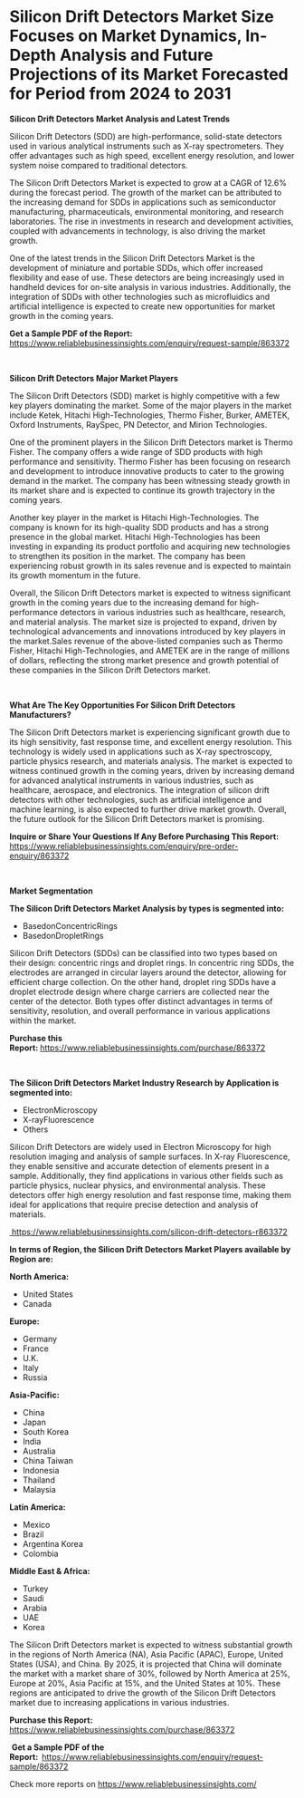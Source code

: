 <p><h1>Silicon Drift Detectors Market Size Focuses on Market Dynamics, In-Depth Analysis and Future Projections of its Market Forecasted for Period from 2024 to 2031</h1></p><p><strong>Silicon Drift Detectors Market Analysis and Latest Trends</strong></p>
<p><p>Silicon Drift Detectors (SDD) are high-performance, solid-state detectors used in various analytical instruments such as X-ray spectrometers. They offer advantages such as high speed, excellent energy resolution, and lower system noise compared to traditional detectors.</p><p>The Silicon Drift Detectors Market is expected to grow at a CAGR of 12.6% during the forecast period. The growth of the market can be attributed to the increasing demand for SDDs in applications such as semiconductor manufacturing, pharmaceuticals, environmental monitoring, and research laboratories. The rise in investments in research and development activities, coupled with advancements in technology, is also driving the market growth.</p><p>One of the latest trends in the Silicon Drift Detectors Market is the development of miniature and portable SDDs, which offer increased flexibility and ease of use. These detectors are being increasingly used in handheld devices for on-site analysis in various industries. Additionally, the integration of SDDs with other technologies such as microfluidics and artificial intelligence is expected to create new opportunities for market growth in the coming years.</p></p>
<p><strong>Get a Sample PDF of the Report:&nbsp;</strong> <a href="https://www.reliablebusinessinsights.com/enquiry/request-sample/863372">https://www.reliablebusinessinsights.com/enquiry/request-sample/863372</a></p>
<p>&nbsp;</p>
<p><strong>Silicon Drift Detectors Major Market Players</strong></p>
<p><p>The Silicon Drift Detectors (SDD) market is highly competitive with a few key players dominating the market. Some of the major players in the market include Ketek, Hitachi High-Technologies, Thermo Fisher, Burker, AMETEK, Oxford Instruments, RaySpec, PN Detector, and Mirion Technologies.</p><p>One of the prominent players in the Silicon Drift Detectors market is Thermo Fisher. The company offers a wide range of SDD products with high performance and sensitivity. Thermo Fisher has been focusing on research and development to introduce innovative products to cater to the growing demand in the market. The company has been witnessing steady growth in its market share and is expected to continue its growth trajectory in the coming years.</p><p>Another key player in the market is Hitachi High-Technologies. The company is known for its high-quality SDD products and has a strong presence in the global market. Hitachi High-Technologies has been investing in expanding its product portfolio and acquiring new technologies to strengthen its position in the market. The company has been experiencing robust growth in its sales revenue and is expected to maintain its growth momentum in the future.</p><p>Overall, the Silicon Drift Detectors market is expected to witness significant growth in the coming years due to the increasing demand for high-performance detectors in various industries such as healthcare, research, and material analysis. The market size is projected to expand, driven by technological advancements and innovations introduced by key players in the market.Sales revenue of the above-listed companies such as Thermo Fisher, Hitachi High-Technologies, and AMETEK are in the range of millions of dollars, reflecting the strong market presence and growth potential of these companies in the Silicon Drift Detectors market.</p></p>
<p>&nbsp;</p>
<p><strong>What Are The Key Opportunities For Silicon Drift Detectors Manufacturers?</strong></p>
<p><p>The Silicon Drift Detectors market is experiencing significant growth due to its high sensitivity, fast response time, and excellent energy resolution. This technology is widely used in applications such as X-ray spectroscopy, particle physics research, and materials analysis. The market is expected to witness continued growth in the coming years, driven by increasing demand for advanced analytical instruments in various industries, such as healthcare, aerospace, and electronics. The integration of silicon drift detectors with other technologies, such as artificial intelligence and machine learning, is also expected to further drive market growth. Overall, the future outlook for the Silicon Drift Detectors market is promising.</p></p>
<p><strong>Inquire or Share Your Questions If Any Before Purchasing This Report:</strong> <a href="https://www.reliablebusinessinsights.com/enquiry/pre-order-enquiry/863372">https://www.reliablebusinessinsights.com/enquiry/pre-order-enquiry/863372</a></p>
<p>&nbsp;</p>
<p><strong>Market Segmentation</strong></p>
<p><strong>The Silicon Drift Detectors Market Analysis by types is segmented into:</strong></p>
<p><ul><li>BasedonConcentricRings</li><li>BasedonDropletRings</li></ul></p>
<p><p>Silicon Drift Detectors (SDDs) can be classified into two types based on their design: concentric rings and droplet rings. In concentric ring SDDs, the electrodes are arranged in circular layers around the detector, allowing for efficient charge collection. On the other hand, droplet ring SDDs have a droplet electrode design where charge carriers are collected near the center of the detector. Both types offer distinct advantages in terms of sensitivity, resolution, and overall performance in various applications within the market.</p></p>
<p><strong>Purchase this Report:&nbsp;</strong><a href="https://www.reliablebusinessinsights.com/purchase/863372">https://www.reliablebusinessinsights.com/purchase/863372</a></p>
<p>&nbsp;</p>
<p><strong>The Silicon Drift Detectors Market Industry Research by Application is segmented into:</strong></p>
<p><ul><li>ElectronMicroscopy</li><li>X-rayFluorescence</li><li>Others</li></ul></p>
<p><p>Silicon Drift Detectors are widely used in Electron Microscopy for high resolution imaging and analysis of sample surfaces. In X-ray Fluorescence, they enable sensitive and accurate detection of elements present in a sample. Additionally, they find applications in various other fields such as particle physics, nuclear physics, and environmental analysis. These detectors offer high energy resolution and fast response time, making them ideal for applications that require precise detection and analysis of materials.</p></p>
<p><a href="https://www.reliablebusinessinsights.com/silicon-drift-detectors-r863372">&nbsp;https://www.reliablebusinessinsights.com/silicon-drift-detectors-r863372</a></p>
<p><strong>In terms of Region, the Silicon Drift Detectors Market Players available by Region are:</strong></p>
<p>
    <p> <strong> North America: </strong>
        <ul>
            <li>United States</li>
            <li>Canada</li>
        </ul>
        </p> 
    <p> <strong> Europe: </strong>
        <ul>
            <li>Germany</li>
            <li>France</li>
            <li>U.K.</li>
            <li>Italy</li>
            <li>Russia</li>
        </ul>
        </p> 
    <p> <strong> Asia-Pacific: </strong>
        <ul>
            <li>China</li>
            <li>Japan</li>
            <li>South Korea</li>
            <li>India</li>
            <li>Australia</li>
            <li>China Taiwan</li>
            <li>Indonesia</li>
            <li>Thailand</li>
            <li>Malaysia</li>
        </ul>
        </p> 
    <p> <strong> Latin America: </strong>
        <ul>
            <li>Mexico</li>
            <li>Brazil</li>
            <li>Argentina Korea</li>
            <li>Colombia</li>
        </ul>
        </p> 
    <p> <strong> Middle East & Africa: </strong>
        <ul>
            <li>Turkey</li>
            <li>Saudi</li>
            <li>Arabia</li>
            <li>UAE</li>
            <li>Korea</li>
        </ul>
    </p>
    </p>
<p><p>The Silicon Drift Detectors market is expected to witness substantial growth in the regions of North America (NA), Asia Pacific (APAC), Europe, United States (USA), and China. By 2025, it is projected that China will dominate the market with a market share of 30%, followed by North America at 25%, Europe at 20%, Asia Pacific at 15%, and the United States at 10%. These regions are anticipated to drive the growth of the Silicon Drift Detectors market due to increasing applications in various industries.</p></p>
<p><strong>Purchase this Report: </strong><a href="https://www.reliablebusinessinsights.com/purchase/863372">https://www.reliablebusinessinsights.com/purchase/863372</a></p>
<p>&nbsp;<strong>Get a Sample PDF of the Report:&nbsp;&nbsp;</strong><a href="https://www.reliablebusinessinsights.com/enquiry/request-sample/863372">https://www.reliablebusinessinsights.com/enquiry/request-sample/863372</a></p>
<p><strong></strong></p>
<p>Check more reports on <a href="https://www.reliablebusinessinsights.com/">https://www.reliablebusinessinsights.com/</a></p>